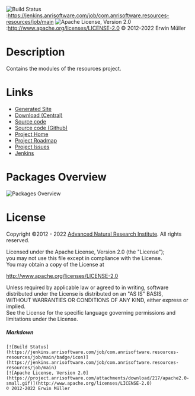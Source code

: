 ![Build Status](https://jenkins.anrisoftware.com/job/com.anrisoftware.resources-resources/job/main/badge/icon "Build Status"):https://jenkins.anrisoftware.com/job/com.anrisoftware.resources-resources/job/main
![Apache License, Version 2.0](https://project.anrisoftware.com/attachments/download/217/apache2.0-small.gif "Apache License, Version 2.0"):http://www.apache.org/licenses/LICENSE-2.0
© 2012-2022 Erwin Müller

Description
===========

Contains the modules of the resources project.

Links
=====

-   [Generated
    Site](https://javadoc.anrisoftware.com/com.anrisoftware.resources/propertiesutils/4.6.2/index.html)
-   [Download
    (Central)](https://search.maven.org/search?q=g:com.anrisoftware.resources)
-   [Source
    code](https://gitea.anrisoftware.com/com.anrisoftware.resources/resources)
-   [Source code (Github)](https://github.com/devent/resources)
-   [Project Home](https://project.anrisoftware.com/projects/resources)
-   [Project
    Roadmap](https://project.anrisoftware.com/projects/resources/roadmap)
-   [Project
    Issues](https://project.anrisoftware.com/projects/resources/issues)
-   [Jenkins](https://jenkins.anrisoftware.com/job/com.anrisoftware.resources-resources/)

Packages Overview
=================

![Packages Overview](https://project.anrisoftware.com/attachments/download/448/packages.svg "Packages Overview")

License
=======

Copyright ©2012 - 2022 [Advanced Natural Research
Institute](https://anrisoftware.com/). All rights reserved.

Licensed under the Apache License, Version 2.0 (the "License");\
you may not use this file except in compliance with the License.\
You may obtain a copy of the License at

http://www.apache.org/licenses/LICENSE-2.0

Unless required by applicable law or agreed to in writing, software\
distributed under the License is distributed on an "AS IS" BASIS,\
WITHOUT WARRANTIES OR CONDITIONS OF ANY KIND, either express or
implied.\
See the License for the specific language governing permissions and\
limitations under the License.

##### Markdown

    [![Build Status](https://jenkins.anrisoftware.com/job/com.anrisoftware.resources-resources/job/main/badge/icon)](https://jenkins.anrisoftware.com/job/com.anrisoftware.resources-resources/job/main)
    [![Apache License, Version 2.0](https://project.anrisoftware.com/attachments/download/217/apache2.0-small.gif)](http://www.apache.org/licenses/LICENSE-2.0)
    © 2012-2022 Erwin Müller
